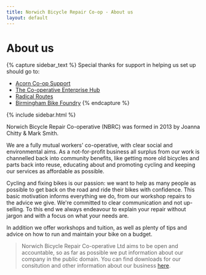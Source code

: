 ```yaml
---
title: Norwich Bicycle Repair Co-op - About us
layout: default
---
```


About us
========

{% capture sidebar_text %}
Special thanks for support in helping us set up
should go to:

 * [Acorn Co-op Support](http://www.acorncoopsupport.org.uk)
 * [The Co-operative Enterprise Hub](http://www.co-operative.coop/enterprise-hub/)
 * [Radical Routes](http://www.radicalroutes.org.uk/)
 * [Birmingham Bike Foundry](http://birminghambikefoundry.org/what-we-do.html)
{% endcapture %}

{% include sidebar.html %}

Norwich Bicycle Repair Co-operative (NBRC) was formed in 2013
by Joanna Chitty & Mark Smith.

We are a fully mutual workers' co-operative, with clear social and environmental
aims. As a not-for-profit business all surplus from our work is channelled back
into community benefits, like getting more old bicycles and parts back into
reuse, educating about and promoting cycling and keeping our services as
affordable as possible.

Cycling and fixing bikes is our passion: we want to help as many people as possible to get back on the road and ride their bikes with confidence. This basic motivation informs everything we do, from our workshop repairs to the advice we give.
We're committed to clear communication and not up-selling. To this end we always endeavour to explain your repair without jargon and with a focus on what your needs are.

In addition we offer workshops and tuition, as well as plenty of tips and advice on how to run and maintain your
bike on a budget.


> Norwich Bicycle Repair Co-operative Ltd aims to be open and accountable, so as
> far as possible we put information about our company in the public domain. You
> can find downloads for our consitution and other information about our business
> [here](/downloads/).

